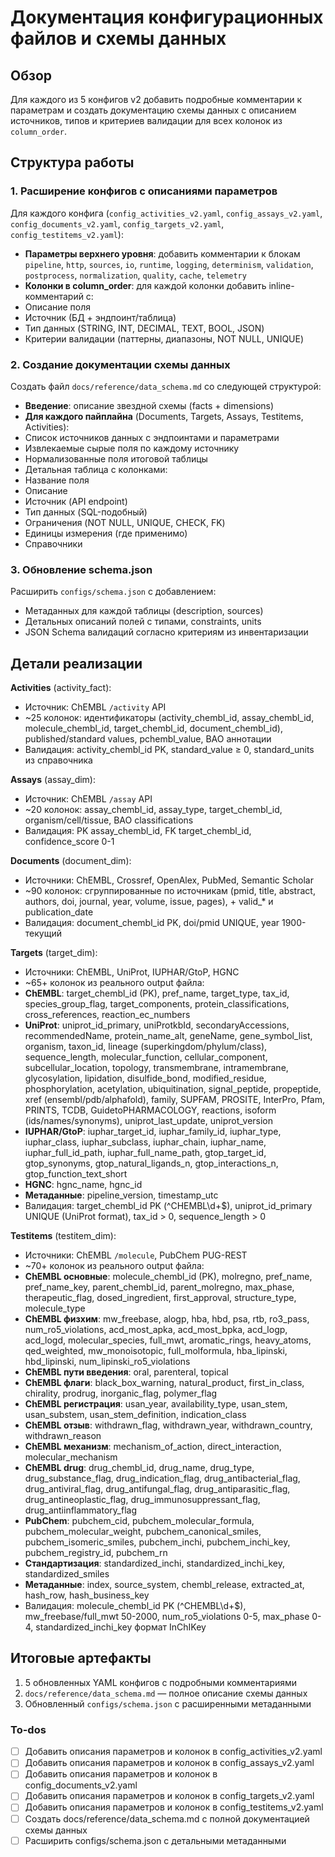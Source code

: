 <!-- 669b3be2-d568-4117-b511-77340391b964 f10ddf6f-3706-4874-9c9f-8fe7321e0345 -->
# Документация конфигурационных файлов и схемы данных

## Обзор

Для каждого из 5 конфигов v2 добавить подробные комментарии к параметрам и создать документацию схемы данных с описанием источников, типов и критериев валидации для всех колонок из `column_order`.

## Структура работы

### 1. Расширение конфигов с описаниями параметров

Для каждого конфига (`config_activities_v2.yaml`, `config_assays_v2.yaml`, `config_documents_v2.yaml`, `config_targets_v2.yaml`, `config_testitems_v2.yaml`):

- **Параметры верхнего уровня**: добавить комментарии к блокам `pipeline`, `http`, `sources`, `io`, `runtime`, `logging`, `determinism`, `validation`, `postprocess`, `normalization`, `quality`, `cache`, `telemetry`
- **Колонки в column_order**: для каждой колонки добавить inline-комментарий с:
- Описание поля
- Источник (БД + эндпоинт/таблица)
- Тип данных (STRING, INT, DECIMAL, TEXT, BOOL, JSON)
- Критерии валидации (паттерны, диапазоны, NOT NULL, UNIQUE)

### 2. Создание документации схемы данных

Создать файл `docs/reference/data_schema.md` со следующей структурой:

- **Введение**: описание звездной схемы (facts + dimensions)
- **Для каждого пайплайна** (Documents, Targets, Assays, Testitems, Activities):
- Список источников данных с эндпоинтами и параметрами
- Извлекаемые сырые поля по каждому источнику
- Нормализованные поля итоговой таблицы
- Детальная таблица с колонками:
- Название поля
- Описание
- Источник (API endpoint)
- Тип данных (SQL-подобный)
- Ограничения (NOT NULL, UNIQUE, CHECK, FK)
- Единицы измерения (где применимо)
- Справочники

### 3. Обновление schema.json

Расширить `configs/schema.json` с добавлением:

- Метаданных для каждой таблицы (description, sources)
- Детальных описаний полей с типами, constraints, units
- JSON Schema валидаций согласно критериям из инвентаризации

## Детали реализации

**Activities** (activity_fact):

- Источник: ChEMBL `/activity` API
- ~25 колонок: идентификаторы (activity_chembl_id, assay_chembl_id, molecule_chembl_id, target_chembl_id, document_chembl_id), published/standard values, pchembl_value, BAO аннотации
- Валидация: activity_chembl_id PK, standard_value ≥ 0, standard_units из справочника

**Assays** (assay_dim):

- Источник: ChEMBL `/assay` API
- ~20 колонок: assay_chembl_id, assay_type, target_chembl_id, organism/cell/tissue, BAO classifications
- Валидация: PK assay_chembl_id, FK target_chembl_id, confidence_score 0-1

**Documents** (document_dim):

- Источники: ChEMBL, Crossref, OpenAlex, PubMed, Semantic Scholar
- ~90 колонок: сгруппированные по источникам (pmid, title, abstract, authors, doi, journal, year, volume, issue, pages), + valid_* и publication_date
- Валидация: document_chembl_id PK, doi/pmid UNIQUE, year 1900-текущий

**Targets** (target_dim):

- Источники: ChEMBL, UniProt, IUPHAR/GtoP, HGNC
- ~65+ колонок из реального output файла:
- **ChEMBL**: target_chembl_id (PK), pref_name, target_type, tax_id, species_group_flag, target_components, protein_classifications, cross_references, reaction_ec_numbers
- **UniProt**: uniprot_id_primary, uniProtkbId, secondaryAccessions, recommendedName, protein_name_alt, geneName, gene_symbol_list, organism, taxon_id, lineage (superkingdom/phylum/class), sequence_length, molecular_function, cellular_component, subcellular_location, topology, transmembrane, intramembrane, glycosylation, lipidation, disulfide_bond, modified_residue, phosphorylation, acetylation, ubiquitination, signal_peptide, propeptide, xref (ensembl/pdb/alphafold), family, SUPFAM, PROSITE, InterPro, Pfam, PRINTS, TCDB, GuidetoPHARMACOLOGY, reactions, isoform (ids/names/synonyms), uniprot_last_update, uniprot_version
- **IUPHAR/GtoP**: iuphar_target_id, iuphar_family_id, iuphar_type, iuphar_class, iuphar_subclass, iuphar_chain, iuphar_name, iuphar_full_id_path, iuphar_full_name_path, gtop_target_id, gtop_synonyms, gtop_natural_ligands_n, gtop_interactions_n, gtop_function_text_short
- **HGNC**: hgnc_name, hgnc_id
- **Метаданные**: pipeline_version, timestamp_utc
- Валидация: target_chembl_id PK (^CHEMBL\d+$), uniprot_id_primary UNIQUE (UniProt format), tax_id > 0, sequence_length > 0

**Testitems** (testitem_dim):

- Источники: ChEMBL `/molecule`, PubChem PUG-REST
- ~70+ колонок из реального output файла:
- **ChEMBL основные**: molecule_chembl_id (PK), molregno, pref_name, pref_name_key, parent_chembl_id, parent_molregno, max_phase, therapeutic_flag, dosed_ingredient, first_approval, structure_type, molecule_type
- **ChEMBL физхим**: mw_freebase, alogp, hba, hbd, psa, rtb, ro3_pass, num_ro5_violations, acd_most_apka, acd_most_bpka, acd_logp, acd_logd, molecular_species, full_mwt, aromatic_rings, heavy_atoms, qed_weighted, mw_monoisotopic, full_molformula, hba_lipinski, hbd_lipinski, num_lipinski_ro5_violations
- **ChEMBL пути введения**: oral, parenteral, topical
- **ChEMBL флаги**: black_box_warning, natural_product, first_in_class, chirality, prodrug, inorganic_flag, polymer_flag
- **ChEMBL регистрация**: usan_year, availability_type, usan_stem, usan_substem, usan_stem_definition, indication_class
- **ChEMBL отзыв**: withdrawn_flag, withdrawn_year, withdrawn_country, withdrawn_reason
- **ChEMBL механизм**: mechanism_of_action, direct_interaction, molecular_mechanism
- **ChEMBL drug**: drug_chembl_id, drug_name, drug_type, drug_substance_flag, drug_indication_flag, drug_antibacterial_flag, drug_antiviral_flag, drug_antifungal_flag, drug_antiparasitic_flag, drug_antineoplastic_flag, drug_immunosuppressant_flag, drug_antiinflammatory_flag
- **PubChem**: pubchem_cid, pubchem_molecular_formula, pubchem_molecular_weight, pubchem_canonical_smiles, pubchem_isomeric_smiles, pubchem_inchi, pubchem_inchi_key, pubchem_registry_id, pubchem_rn
- **Стандартизация**: standardized_inchi, standardized_inchi_key, standardized_smiles
- **Метаданные**: index, source_system, chembl_release, extracted_at, hash_row, hash_business_key
- Валидация: molecule_chembl_id PK (^CHEMBL\d+$), mw_freebase/full_mwt 50-2000, num_ro5_violations 0-5, max_phase 0-4, standardized_inchi_key формат InChIKey

## Итоговые артефакты

1. 5 обновленных YAML конфигов с подробными комментариями
2. `docs/reference/data_schema.md` — полное описание схемы данных
3. Обновленный `configs/schema.json` с расширенными метаданными

### To-dos

- [ ] Добавить описания параметров и колонок в config_activities_v2.yaml
- [ ] Добавить описания параметров и колонок в config_assays_v2.yaml
- [ ] Добавить описания параметров и колонок в config_documents_v2.yaml
- [ ] Добавить описания параметров и колонок в config_targets_v2.yaml
- [ ] Добавить описания параметров и колонок в config_testitems_v2.yaml
- [ ] Создать docs/reference/data_schema.md с полной документацией схемы данных
- [ ] Расширить configs/schema.json с детальными метаданными
